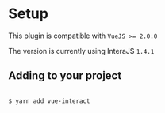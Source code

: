 # Setup

This plugin is compatible with `VueJS >= 2.0.0`

The version is currently using InteraJS `1.4.1`


## Adding to your project

```bash

$ yarn add vue-interact

```
